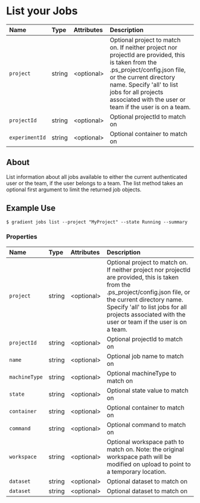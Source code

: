 # List your Jobs

| Name | Type | Attributes | Description |
| :--- | :--- | :--- | :--- |
| `project` | string | &lt;optional&gt; | Optional project to match on. If neither project nor projectId are provided, this is taken from the .ps\_project/config.json file, or the current directory name. Specify 'all' to list jobs for all projects associated with the user or team if the user is on a team. |
| `projectId` | string | &lt;optional&gt; | Optional projectId to match on |
| `experimentId` | string | &lt;optional&gt; | Optional container to match on |

## About

List information about all jobs available to either the current authenticated user or the team, if the user belongs to a team. The list method takes an optional first argument to limit the returned job objects.

## Example Use

```text
$ gradient jobs list --project "MyProject" --state Running --summary
```

### **Properties**

| Name | Type | Attributes | Description |
| :--- | :--- | :--- | :--- |
| `project` | string | &lt;optional&gt; | Optional project to match on. If neither project nor projectId are provided, this is taken from the .ps\_project/config.json file, or the current directory name. Specify 'all' to list jobs for all projects associated with the user or team if the user is on a team. |
| `projectId` | string | &lt;optional&gt; | Optional projectId to match on |
| `name` | string | &lt;optional&gt; | Optional job name to match on |
| `machineType` | string | &lt;optional&gt; | Optional machineType to match on |
| `state` | string | &lt;optional&gt; | Optional state value to match on |
| `container` | string | &lt;optional&gt; | Optional container to match on |
| `command` | string | &lt;optional&gt; | Optional command to match on |
| `workspace` | string | &lt;optional&gt; | Optional workspace path to match on. Note: the original workspace path will be modified on upload to point to a temporary location. |
| `dataset` | string | &lt;optional&gt; | Optional dataset to match on |
| `dataset` | string | &lt;optional&gt; | Optional dataset to match on |

